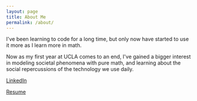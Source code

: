```yaml
---
layout: page
title: About Me
permalink: /about/
---
```


I've been learning to code for a long time, but only now have started to use it more as I learn more in math. 

Now as my first year at UCLA comes to an end,
I've gained a bigger interest in modeling societal phenomena with pure math, and learning about the social repercussions of the technology we use daily.

[LinkedIn](www.linkedin.com/in/nish-tharakan)

[Resume](https://docs.google.com/document/d/1AvkfvZZpvPrs60MxGZGu7wIOugWfXrRTNxfny1Ewt9c/edit?usp=sharing)



